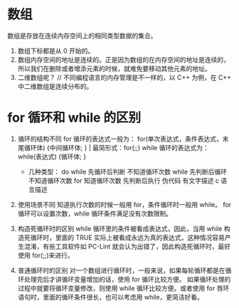 # 数组

数组是存放在连续内存空间上的相同类型数据的集合。

1. 数组下标都是从 0 开始的。
2. 数组内存空间的地址是连续的。正是因为数组的在内存空间的地址是连续的，所以我们在删除或者增添元素的时候，就难免要移动其他元素的地址。
3. 二维数组呢？ // 不同编程语言的内存管理是不一样的，以 C++ 为例，在 C++ 中二维数组是连续分布的。

# for 循环和 while 的区别

1. 循环的结构不同
   for 循环的表达式一般为： for(单次表达式，条件表达式，末尾循环体) {中间循环体; } | 最简形式：for(;;)
   while 循环的表达式为： while(表达式) {循环体; }

   - 几种类型：
     do while 先循环后判断 不知道循环次数
     while 先判断后循环 不知道循环次数
     for 知道循环次数 先判断后执行
     伪代码 有文字描述 c 语言描述

2. 使用场景不同
   知道执行次数的时候一般用 for，条件循环时一般用 while。
   for 循环可以设置次数，while 循环条件满足没有次数限制。

3. 构造死循环时的区别
   while 循环里的条件被看成表达式，因此，当用 while 构造死循环时，里面的 TRUE 实际上被看成永远为真的表达式，这种情况容易产生混淆，有些工具软件如 PC-Lint 就会认为出错了，因此构造死循环时，最好使用 for(;;)来进行。

4. 普通循环时的区别
   对一个数组进行循环时，一般来说，如果每轮循环都是在循环处理完后才讲循环变量增加的话，使用 for 循环比较方便。
   如果循环处理的过程中就要将循环变量修改，则使用 while 循环比较方便。或者使用 for 唇环语句时，里面的循环条件很长，也可以考虑用 while，更简洁好看。
